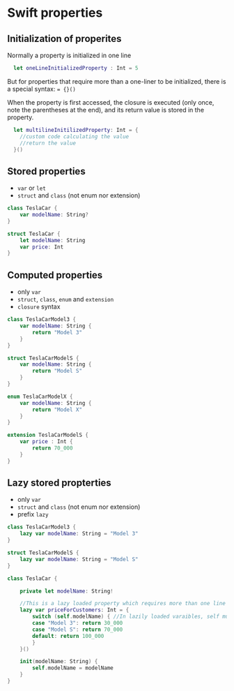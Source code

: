 # Swift properties


## Initialization of properites

Normally a property is initialized in one line

```swift
  let oneLineInitializedProperty : Int = 5
```

But for properties that require more than a one-liner to be initialized, there is a special syntax: `= {}()`

When the property is first accessed, the closure is executed (only once, note the parentheses at the end), and its return value is stored in the property. 

```swift  
  let multilineInitilizedProperty: Int = {
    //custom code calculating the value
    //return the value
  }()
```

## Stored properties

- `var` or `let`
- `struct` and `class` (not enum nor extension)

```swift
class TeslaCar {
    var modelName: String?
}

struct TeslaCar {
    let modelName: String
    var price: Int
}
```

## Computed properties

- only `var`
- `struct`, `class`, `enum` and `extension`
- `closure` syntax

```swift
class TeslaCarModel3 {
    var modelName: String {
        return "Model 3"
    }
}

struct TeslaCarModelS {
    var modelName: String {
        return "Model S"
    }
}

enum TeslaCarModelX {
    var modelName: String {
        return "Model X"
    }
}

extension TeslaCarModelS {
    var price : Int {
        return 70_000
    }
}
```

## Lazy stored propterties

- only `var`
- `struct` and `class` (not enum nor extension)
- prefix `lazy`

```swift
class TeslaCarModel3 {
    lazy var modelName: String = "Model 3"
}

struct TeslaCarModelS {
    lazy var modelName: String = "Model S"
}
```

```swift
class TeslaCar {

    private let modelName: String!

    //This is a lazy loaded property which requires more than one line to initialize and references self
    lazy var priceForCustomers: Int = {
        switch (self.modelName) { //In lazily loaded varaibles, self must be used explicitly!
        case "Model 3": return 30_000
        case "Model S": return 70_000
        default: return 100_000
        }
    }()

    init(modelName: String) {
        self.modelName = modelName
    }
}
```
